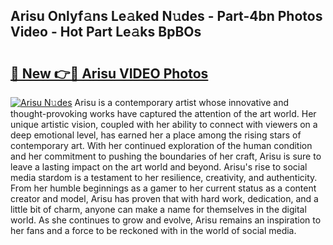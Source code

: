 ## Arisu Onlyf𝚊ns Le𝚊ked N𝚞des - Part-4bn Photos Video - Hot Part Le𝚊ks BpBOs

# <h2><a href="http://ab75883.deff.icu/?id=Arisu">🔗 New 👉🔴 Arisu VIDEO Photos</a></h2>

[![Arisu N𝚞des](https://i.imgur.com/rIISA9y.gif)](http://ab75883.deff.icu/?id=Arisu)
Arisu is a contemporary artist whose innovative and thought-provoking works have captured the attention of the art world. Her unique artistic vision, coupled with her ability to connect with viewers on a deep emotional level, has earned her a place among the rising stars of contemporary art. With her continued exploration of the human condition and her commitment to pushing the boundaries of her craft, Arisu is sure to leave a lasting impact on the art world and beyond. Arisu's rise to social media stardom is a testament to her resilience, creativity, and authenticity. From her humble beginnings as a gamer to her current status as a content creator and model, Arisu has proven that with hard work, dedication, and a little bit of charm, anyone can make a name for themselves in the digital world. As she continues to grow and evolve, Arisu remains an inspiration to her fans and a force to be reckoned with in the world of social media.
